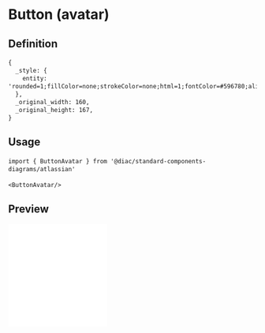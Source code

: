 # Button (avatar)

## Definition

```
{
  _style: { 
    entity: 'rounded=1;fillColor=none;strokeColor=none;html=1;fontColor=#596780;align=left;fontSize=11;spacingLeft=10;fontSize=11',
  },
  _original_width: 160,
  _original_height: 167,
}
```

## Usage

```
import { ButtonAvatar } from '@diac/standard-components-diagrams/atlassian'

<ButtonAvatar/>
```

## Preview

<img src="./button-avatar.png" width="200"/>
